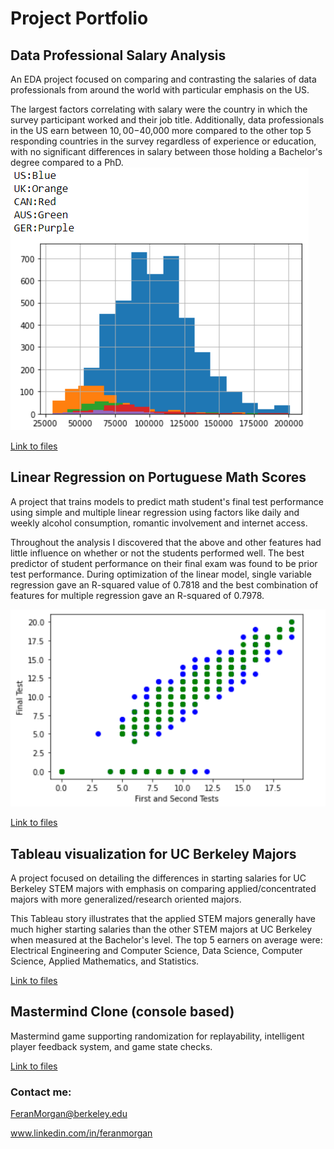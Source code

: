 # Project Portfolio

## Data Professional Salary Analysis

An EDA project focused on comparing and contrasting the salaries of data professionals from around the world with particular emphasis on the US.

The largest factors correlating with salary were the country in which the survey participant worked and their job title. Additionally, data professionals in the US earn between $10,00-$40,000 more compared to the other top 5 responding countries in the survey regardless of experience or education, with no significant differences in salary between those holding a Bachelor's degree compared to a PhD.
<img src= "https://github.com/FeranMorgan/FeranMorgan.github.io/blob/master/SalaryGraph.PNG" />

[Link to files](https://github.com/FeranMorgan/DataProfessionalSalaryAnalysis)



## Linear Regression on Portuguese Math Scores
A project that trains models to predict math student's final test performance using simple and multiple linear regression using factors like daily and weekly alcohol consumption, romantic involvement and internet access.

Throughout the analysis I discovered that the above and other features had little influence on whether or not the students performed well. The best predictor of student performance on their final exam was found to be prior test performance. During optimization of the linear model, single variable regression gave an R-squared value of 0.7818 and the best combination of features for multiple regression gave an R-squared of 0.7978.

<img src= "https://github.com/FeranMorgan/FeranMorgan.github.io/blob/master/LinearRegressionT1T2.PNG" />

[Link to files](https://github.com/FeranMorgan/LinearRegressionPortugalMath)



## Tableau visualization for UC Berkeley Majors
A project focused on detailing the differences in starting salaries for UC Berkeley STEM majors with emphasis on comparing applied/concentrated majors with more generalized/research oriented majors.

This Tableau story illustrates that the applied STEM majors generally have much higher starting salaries than the other STEM majors at UC Berkeley when measured at the Bachelor's level. The top 5 earners on average were: Electrical Engineering and Computer Science, Data Science, Computer Science, Applied Mathematics, and Statistics.

[Link to files](https://github.com/FeranMorgan/TableauBerkeleyMajors)

## Mastermind Clone (console based)
Mastermind game supporting randomization for replayability, intelligent player feedback system, and game state checks.

[Link to files](https://github.com/FeranMorgan/MastermindClone)

### Contact me:
FeranMorgan@berkeley.edu

www.linkedin.com/in/feranmorgan
